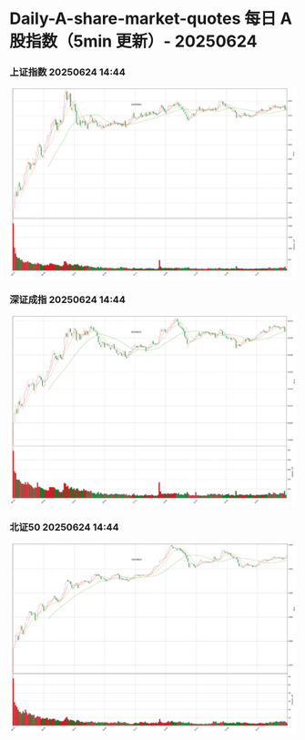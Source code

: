 
# Daily-A-share-market-quotes 每日 A 股指数（5min 更新）- 20250624

### 上证指数 20250624 14:44
![](./fig/2025/6/20250624-sh000001.png)

### 深证成指 20250624 14:44
![](./fig/2025/6/20250624-sz399001.png)

### 北证50 20250624 14:44
![](./fig/2025/6/20250624-bj899050.png)
